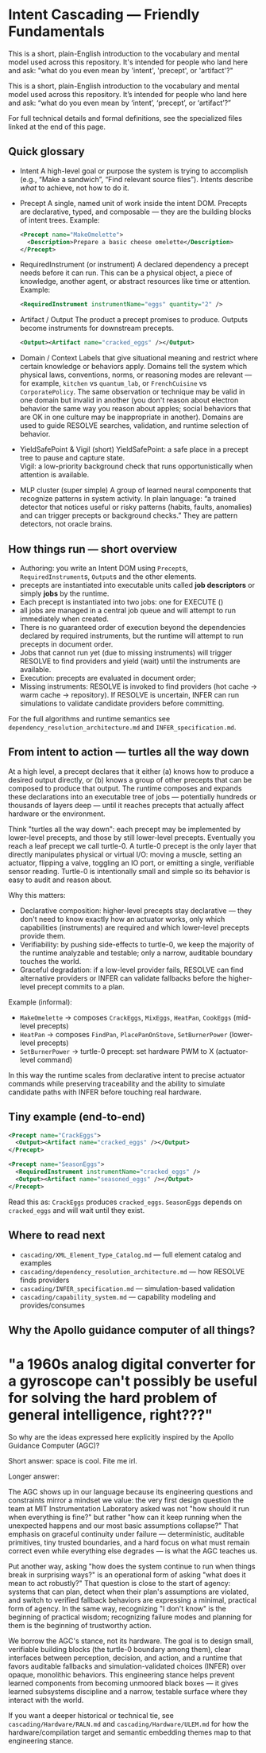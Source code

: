 # Intent Cascading — Friendly Fundamentals

This is a short, plain-English introduction to the vocabulary and mental model used across this repository. It's intended for people who land here and ask: "what do you even mean by 'intent', 'precept', or 'artifact'?"

This is a short, plain-English introduction to the vocabulary and mental model used across this repository. It’s intended for people who land here and ask: “what do you even mean by ‘intent’, ‘precept’, or ‘artifact’?”

For full technical details and formal definitions, see the specialized files linked at the end of this page.

## Quick glossary

- Intent
  A high-level goal or purpose the system is trying to accomplish (e.g., “Make a sandwich”, “Find relevant source files”). Intents describe *what* to achieve, not how to do it.

- Precept
  A single, named unit of work inside the intent DOM. Precepts are declarative, typed, and composable — they are the building blocks of intent trees. Example:
  ```xml
  <Precept name="MakeOmelette">
    <Description>Prepare a basic cheese omelette</Description>
  </Precept>
  ```

- RequiredInstrument (or instrument)
  A declared dependency a precept needs before it can run. This can be a physical object, a piece of knowledge, another agent, or abstract resources like time or attention. Example:
  ```xml
  <RequiredInstrument instrumentName="eggs" quantity="2" />
  ```

- Artifact / Output
  The product a precept promises to produce. Outputs become instruments for downstream precepts.
  ```xml
  <Output><Artifact name="cracked_eggs" /></Output>
  ```

- Domain / Context
  Labels that give situational meaning and restrict where certain knowledge or behaviors apply. Domains tell the system which physical laws, conventions, norms, or reasoning modes are relevant — for example, `kitchen` vs `quantum_lab`, or `FrenchCuisine` vs `CorporatePolicy`. The same observation or technique may be valid in one domain but invalid in another (you don't reason about electron behavior the same way you reason about apples; social behaviors that are OK in one culture may be inappropriate in another). Domains are used to guide RESOLVE searches, validation, and runtime selection of behavior.

- YieldSafePoint & Vigil (short)
  YieldSafePoint: a safe place in a precept tree to pause and capture state.  
  Vigil: a low-priority background check that runs opportunistically when attention is available.

- MLP cluster (super simple)
  A group of learned neural components that recognize patterns in system activity. In plain language: “a trained detector that notices useful or risky patterns (habits, faults, anomalies) and can trigger precepts or background checks.” They are pattern detectors, not oracle brains.

## How things run — short overview



- Authoring: you write an Intent DOM using `Precept`s, `RequiredInstrument`s, `Output`s and the other elements.
- precepts are instantiated into executable units called **job descriptors** or simply **jobs** by the runtime.
- Each precept is instantiated into two jobs: one for EXECUTE ()
- all jobs are managed in a central job queue and will attempt to run immediately when created.
- There is no guaranteed order of execution beyond the dependencies declared by required instruments, but the runtime will attempt to run precepts in document order.
- Jobs that cannot run yet (due to missing instruments) will trigger RESOLVE to find providers and yield (wait) until the instruments are available.
- Execution: precepts are evaluated in document order;
- Missing instruments: RESOLVE is invoked to find providers (hot cache → warm cache → repository). If RESOLVE is uncertain, INFER can run simulations to validate candidate providers before committing.

For the full algorithms and runtime semantics see `dependency_resolution_architecture.md` and `INFER_specification.md`.

## From intent to action — turtles all the way down

At a high level, a precept declares that it either (a) knows how to produce a desired output directly, or (b) knows a group of other precepts that can be composed to produce that output. The runtime composes and expands these declarations into an executable tree of jobs — potentially hundreds or thousands of layers deep — until it reaches precepts that actually affect hardware or the environment.

Think "turtles all the way down": each precept may be implemented by lower-level precepts, and those by still lower-level precepts. Eventually you reach a leaf precept we call turtle-0. A turtle-0 precept is the only layer that directly manipulates physical or virtual I/O: moving a muscle, setting an actuator, flipping a valve, toggling an IO port, or emitting a single, verifiable sensor reading. Turtle-0 is intentionally small and simple so its behavior is easy to audit and reason about.

Why this matters:

- Declarative composition: higher-level precepts stay declarative — they don't need to know exactly how an actuator works, only which capabilities (instruments) are required and which lower-level precepts provide them.
- Verifiability: by pushing side-effects to turtle-0, we keep the majority of the runtime analyzable and testable; only a narrow, auditable boundary touches the world.
- Graceful degradation: if a low-level provider fails, RESOLVE can find alternative providers or INFER can validate fallbacks before the higher-level precept commits to a plan.

Example (informal):

- `MakeOmelette` -> composes `CrackEggs`, `MixEggs`, `HeatPan`, `CookEggs` (mid-level precepts)
- `HeatPan` -> composes `FindPan`, `PlacePanOnStove`, `SetBurnerPower` (lower-level precepts)
- `SetBurnerPower` -> turtle-0 precept: set hardware PWM to X (actuator-level command)

In this way the runtime scales from declarative intent to precise actuator commands while preserving traceability and the ability to simulate candidate paths with INFER before touching real hardware.

## Tiny example (end-to-end)
```xml
<Precept name="CrackEggs">
  <Output><Artifact name="cracked_eggs" /></Output>
</Precept>

<Precept name="SeasonEggs">
  <RequiredInstrument instrumentName="cracked_eggs" />
  <Output><Artifact name="seasoned_eggs" /></Output>
</Precept>
```

Read this as: `CrackEggs` produces `cracked_eggs`. `SeasonEggs` depends on `cracked_eggs` and will wait until they exist.

## Where to read next

- `cascading/XML_Element_Type_Catalog.md` — full element catalog and examples
- `cascading/dependency_resolution_architecture.md` — how RESOLVE finds providers
- `cascading/INFER_specification.md` — simulation-based validation
- `cascading/capability_system.md` — capability modeling and provides/consumes

## Why the Apollo guidance computer of all things?

# "a 1960s analog digital converter for a gyroscope can't possibly be useful for solving the hard problem of general intelligence, right???"

So why are the ideas expressed here explicitly inspired by the Apollo Guidance Computer (AGC)?

Short answer: space is cool. Fite me irl.

Longer answer:

The AGC shows up in our language because its engineering questions and constraints mirror a mindset we value: the very first design question the team at MIT Instrumentation Laboratory asked was not "how should it run when everything is fine?" but rather "how can it keep running when the unexpected happens and our most basic assumptions collapse?" That emphasis on graceful continuity under failure — deterministic, auditable primitives, tiny trusted boundaries, and a hard focus on what must remain correct even while everything else degrades — is what the AGC teaches us.

Put another way, asking "how does the system continue to run when things break in surprising ways?" is an operational form of asking "what does it mean to act robustly?" That question is close to the start of agency: systems that can plan, detect when their plan's assumptions are violated, and switch to verified fallback behaviors are expressing a minimal, practical form of agency. In the same way, recognizing "I don't know" is the beginning of practical wisdom; recognizing failure modes and planning for them is the beginning of trustworthy action.

We borrow the AGC's stance, not its hardware. The goal is to design small, verifiable building blocks (the turtle-0 boundary among them), clear interfaces between perception, decision, and action, and a runtime that favors auditable fallbacks and simulation-validated choices (INFER) over opaque, monolithic behaviors. This engineering stance helps prevent learned components from becoming unmoored black boxes — it gives learned subsystems discipline and a narrow, testable surface where they interact with the world.

If you want a deeper historical or technical tie, see `cascading/Hardware/RALN.md` and `cascading/Hardware/ULEM.md` for how the hardware/compilation target and semantic embedding themes map to that engineering stance.

